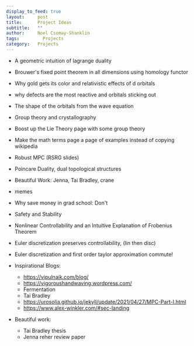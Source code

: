 ```yaml
---
display_to_feed: true
layout:     post
title:      Project Ideas
subtitle:   ""
author:     Noel Csomay-Shanklin
tags: 		  Projects
category:   Projects
---
```


* A geometric intuition of lagrange duality
* Brouwer's fixed point theorem in all dimensions using homology functor
* Why gold gets its color and relativistic effects of d orbitals
* why defects are the most reactive and orbitals sticking out
* The shape of the orbitals from the wave equation
* Group theory and crystallography
* Boost up the Lie Theory page with some group theory
* Make the math terms page a page of examples instead of copying wikipedia
* Robust MPC (RSRG slides)
* Poincare Duality, dual topological structures
* Beautiful Work: Jenna, Tai Bradley, crane
* memes
* Why save money in grad school: Don't
* Safety and Stability
* Nonlinear Controllability and an Intuitive Explanation of Frobenius Theorem
* Euler discretization preserves controllability, (lin then disc)
* Euler discretization and first order taylor approximation commute!

* Inspirational Blogs:
	* https://vipulnaik.com/blog/
	* https://vigoroushandwaving.wordpress.com/
	* Fermentation
	* Tai Bradley
	* https://urosolia.github.io/jekyll/update/2021/04/27/MPC-Part-I.html
	* https://www.alex-winkler.com/#sec-landing
	
* Beautiful work:
	* Tai Bradley thesis
	* Jenna reher review paper